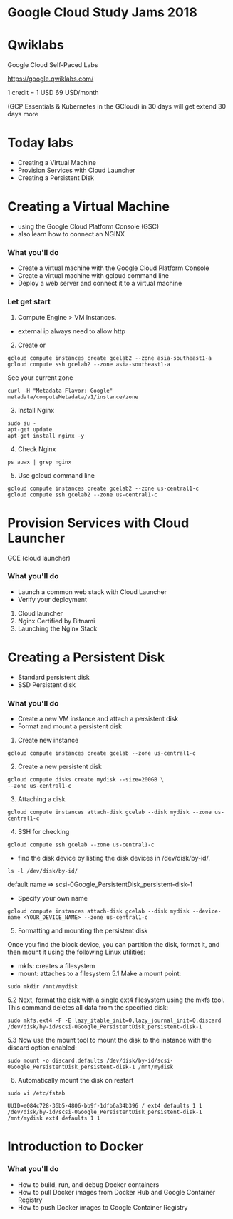 Google Cloud Study Jams 2018
======

Qwiklabs
======
Google Cloud Self-Paced Labs

https://google.qwiklabs.com/

1 credit = 1 USD
69 USD/month

(GCP Essentials & Kubernetes in the GCloud) in 30 days will get extend 30 days more

Today labs
======
- Creating a Virtual Machine
- Provision Services with Cloud Launcher
- Creating a Persistent Disk

Creating a Virtual Machine
======
- using the Google Cloud Platform Console (GSC)
- also learn how to connect an NGINX

### What you'll do
- Create a virtual machine with the Google Cloud Platform Console
- Create a virtual machine with gcloud command line
- Deploy a web server and connect it to a virtual machine

### Let get start
1. Compute Engine > VM Instances.
- external ip always need to allow http 
2. Create or 
```
gcloud compute instances create gcelab2 --zone asia-southeast1-a
gcloud compute ssh gcelab2 --zone asia-southeast1-a
```
See your current zone
```
curl -H "Metadata-Flavor: Google" metadata/computeMetadata/v1/instance/zone
```
3. Install Nginx
```
sudo su -
apt-get update
apt-get install nginx -y
```
4. Check Nginx
```
ps auwx | grep nginx
```
5. Use gcloud command line
```
gcloud compute instances create gcelab2 --zone us-central1-c
gcloud compute ssh gcelab2 --zone us-central1-c
```

Provision Services with Cloud Launcher
======
GCE (cloud launcher)

### What you'll do
- Launch a common web stack with Cloud Launcher
- Verify your deployment

1. Cloud launcher
2. Nginx Certified by Bitnami
3. Launching the Nginx Stack

Creating a Persistent Disk
======
- Standard persistent disk
- SSD Persistent disk

### What you'll do
- Create a new VM instance and attach a persistent disk
- Format and mount a persistent disk

1. Create new instance
```
gcloud compute instances create gcelab --zone us-central1-c
```
2. Create a new persistent disk
```
gcloud compute disks create mydisk --size=200GB \
--zone us-central1-c
```
3. Attaching a disk
```
gcloud compute instances attach-disk gcelab --disk mydisk --zone us-central1-c
```
4. SSH for checking
```
gcloud compute ssh gcelab --zone us-central1-c
```
- find the disk device by listing the disk devices in /dev/disk/by-id/.
```
ls -l /dev/disk/by-id/
```
default name => scsi-0Google_PersistentDisk_persistent-disk-1
- Specify your own name
```
gcloud compute instances attach-disk gcelab --disk mydisk --device-name <YOUR_DEVICE_NAME> --zone us-central1-c
```
5. Formatting and mounting the persistent disk

Once you find the block device, you can partition the disk, format it, and then mount it using the following Linux utilities:
- mkfs: creates a filesystem
- mount: attaches to a filesystem
5.1 Make a mount point:
```
sudo mkdir /mnt/mydisk
```
5.2 Next, format the disk with a single ext4 filesystem using the mkfs tool. This command deletes all data from the specified disk:
```
sudo mkfs.ext4 -F -E lazy_itable_init=0,lazy_journal_init=0,discard /dev/disk/by-id/scsi-0Google_PersistentDisk_persistent-disk-1
```
5.3 Now use the mount tool to mount the disk to the instance with the discard option enabled:
```
sudo mount -o discard,defaults /dev/disk/by-id/scsi-0Google_PersistentDisk_persistent-disk-1 /mnt/mydisk
```
6. Automatically mount the disk on restart

```
sudo vi /etc/fstab
```

```
UUID=e084c728-36b5-4806-bb9f-1dfb6a34b396 / ext4 defaults 1 1
/dev/disk/by-id/scsi-0Google_PersistentDisk_persistent-disk-1 /mnt/mydisk ext4 defaults 1 1
```

Introduction to Docker
======

### What you'll do
- How to build, run, and debug Docker containers
- How to pull Docker images from Docker Hub and Google Container Registry
- How to push Docker images to Google Container Registry